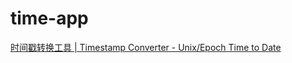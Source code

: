 # time-app

[时间戳转换工具 | Timestamp Converter - Unix/Epoch Time to Date](https://jilieryuyi.github.io/time-app/)
